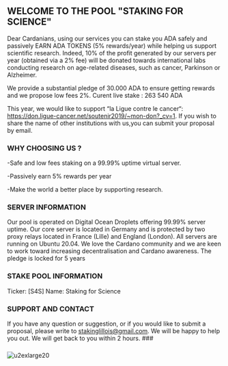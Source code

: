 ## WELCOME TO THE POOL "STAKING FOR SCIENCE"

Dear Cardanians, using our services you can stake you ADA safely and passively EARN ADA TOKENS (5% rewards/year) while helping us support scientific research. Indeed, 10% of the profit generated by our servers per year (obtained via a 2% fee) will be donated towards international labs conducting research on age-related diseases, such as cancer, Parkinson or Alzheimer.  

We provide a substantial pledge of 30.000 ADA to ensure getting rewards and we propose low fees 2%. 
Curent live stake : 263 540 ADA

This year, we would like to support “la Ligue contre le cancer“: https://don.ligue-cancer.net/soutenir2019/~mon-don?_cv=1. 
If you wish to share the name of other institutions with us,you can submit your proposal by email.

### WHY CHOOSING US ?
-Safe and low fees staking on a 99.99% uptime virtual server.

-Passively earn 5% rewards per year

-Make the world a better place by supporting research.

### SERVER INFORMATION

Our pool is operated on Digital Ocean Droplets offering 99.99% server uptime. Our core server is located in Germany and is protected by two proxy relays located in France (Lille) and England (London). All servers are running on Ubuntu 20.04. We love the Cardano community and we are keen to work toward increasing decentralisation and Cardano awareness. The pledge is locked for 5 years

### STAKE POOL INFORMATION

Ticker: [S4S]
Name: Staking for Science

### SUPPORT AND CONTACT

If you have any question or suggestion, or if you would like to submit a proposal, please write to stakinglillois@gmail.com. We will be happy to help you out. We will get back to you within 2 hours. ###

### 
![u2exlarge20](https://user-images.githubusercontent.com/68705151/89058392-854d2200-d35f-11ea-8230-c82629bc6ac6.jpg)







